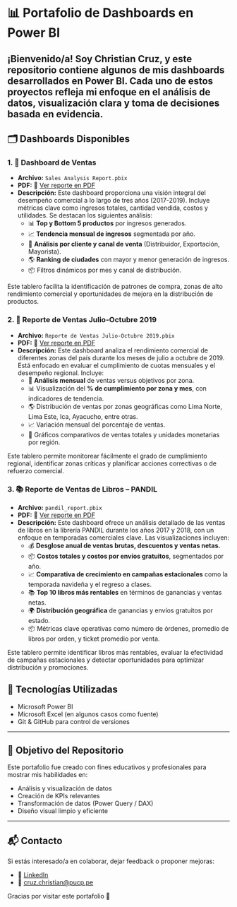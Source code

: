 # 📊 Portafolio de Dashboards en Power BI

¡Bienvenido/a! Soy Christian Cruz, y este repositorio contiene algunos de mis dashboards desarrollados en Power BI. Cada uno de estos proyectos refleja mi enfoque en el análisis de datos, visualización clara y toma de decisiones basada en evidencia.
---

## 🗂️ Dashboards Disponibles

### 1. 📆 Dashboard de Ventas

- **Archivo:** `Sales Analysis Report.pbix`
- **PDF:** 📄 [Ver reporte en PDF](./Sales%20Analysis%20Report.pdf)
- **Descripción:** Este dashboard proporciona una visión integral del desempeño comercial a lo largo de tres años (2017-2019). Incluye métricas clave como ingresos totales, cantidad vendida, costos y utilidades. Se destacan los siguientes análisis:
  - 📊 **Top y Bottom 5 productos** por ingresos generados.
  - 📈 **Tendencia mensual de ingresos** segmentada por año.
  - 👥 **Análisis por cliente y canal de venta** (Distribuidor, Exportación, Mayorista).
  - 🌎 **Ranking de ciudades** con mayor y menor generación de ingresos.
  - 📦 Filtros dinámicos por mes y canal de distribución.

Este tablero facilita la identificación de patrones de compra, zonas de alto rendimiento comercial y oportunidades de mejora en la distribución de productos.

### 2. 📆 Reporte de Ventas Julio-Octubre 2019

- **Archivo:** `Reporte de Ventas Julio-Octubre 2019.pbix`
- **PDF:** 📄 [Ver reporte en PDF](./Reporte%20de%20Ventas%20Julio-Octubre%202019.pdf)
- **Descripción:** Este dashboard analiza el rendimiento comercial de diferentes zonas del país durante los meses de julio a octubre de 2019. Está enfocado en evaluar el cumplimiento de cuotas mensuales y el desempeño regional. Incluye:
  - 📅 **Análisis mensual** de ventas versus objetivos por zona.
  - 📊 Visualización del **% de cumplimiento por zona y mes**, con indicadores de tendencia.
  - 🌎 Distribución de ventas por zonas geográficas como Lima Norte, Lima Este, Ica, Ayacucho, entre otras.
  - 📈 Variación mensual del porcentaje de ventas.
  - 📍 Gráficos comparativos de ventas totales y unidades monetarias por región.

Este tablero permite monitorear fácilmente el grado de cumplimiento regional, identificar zonas críticas y planificar acciones correctivas o de refuerzo comercial.

### 3. 📚 Reporte de Ventas de Libros – PANDIL

- **Archivo:** `pandil_report.pbix`
- **PDF:** 📄 [Ver reporte en PDF](./PANDIL%20Report.pdf)
- **Descripción:** Este dashboard ofrece un análisis detallado de las ventas de libros en la librería PANDIL durante los años 2017 y 2018, con un enfoque en temporadas comerciales clave. Las visualizaciones incluyen:
  - 💰 **Desglose anual de ventas brutas, descuentos y ventas netas.**
  - 📦 **Costos totales y costos por envíos gratuitos**, segmentados por año.
  - 📈 **Comparativa de crecimiento en campañas estacionales** como la temporada navideña y el regreso a clases.
  - 📚 **Top 10 libros más rentables** en términos de ganancias y ventas netas.
  - 🌍 **Distribución geográfica** de ganancias y envíos gratuitos por estado.
  - 📦 Métricas clave operativas como número de órdenes, promedio de libros por orden, y ticket promedio por venta.

Este tablero permite identificar libros más rentables, evaluar la efectividad de campañas estacionales y detectar oportunidades para optimizar distribución y promociones.

## 🚀 Tecnologías Utilizadas

- Microsoft Power BI
- Microsoft Excel (en algunos casos como fuente)
- Git & GitHub para control de versiones

---

## 🧩 Objetivo del Repositorio

Este portafolio fue creado con fines educativos y profesionales para mostrar mis habilidades en:

- Análisis y visualización de datos
- Creación de KPIs relevantes
- Transformación de datos (Power Query / DAX)
- Diseño visual limpio y eficiente

---

## 📬 Contacto

Si estás interesado/a en colaborar, dejar feedback o proponer mejoras:

- 💼 [LinkedIn](https://www.linkedin.com/in/christian-junior-cruz-martinez-936a9516a/)
- 📧 cruz.christian@pucp.pe

Gracias por visitar este portafolio 🚀
